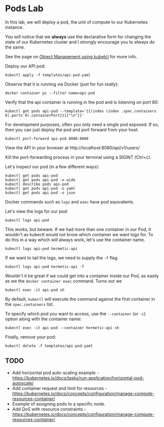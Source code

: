 # Pods Lab

In this lab, we will deploy a pod, the unit of compute to our Kubernetes instance.

You will notice that we **always** use the declarative form for changing the state of our Kubernetes cluster and I strongly encourage you to always do the same.

See the page on [Object Management using kubetcl](https://kubernetes.io/docs/concepts/overview/object-management-kubectl/declarative-config/) for more info.

Deploy our API pod:

    kubectl apply -f templates/api-pod.yaml

Observe that it is running via Docker (just for fun really):

    docker container ps --filter name=api-pod

Verify that the api container is running in the pod and is listening on port 80:

    kubectl get pods api-pod --template='{{(index (index .spec.containers 0).ports 0).containerPort}}{{"\n"}}'

For development purposes, often you only need a single pod exposed. If so, then you can just deploy the pod and port forward from your host.

    kubectl port-forward api-pod 8080:8080

View the API in your browser at http://localhost:8080/api/v1/users/

Kill the port-forwarding process in your terminal using a SIGINT (Ctrl+c).

Let's inspect our pod (in a few different ways):

    kubectl get pods api-pod
    kubectl get pods api-pod -o wide
    kubectl describe pods api-pod
    kubectl get pods api-pod -o yaml
    kubectl get pods api-pod -o json

Docker commands such as `logs` and `exec` have pod equivalents.

Let's view the logs for our pod:

    kubectl logs api-pod

This works, but beware. If we had more than one container in our Pod, it wouldn't as kubectl would not know which container we want logs for. To do this in a way which will always work, let's use the container name.

    kubectl logs api-pod hermetic-api

If we want to tail the logs, we need to supply the `-f` flag.

    kubectl logs api-pod hermetic-api -f

Wouldn't it be great if we could get into a container inside our Pod, as easily as we the `docker container exec` command. Turns out we

    kubectl exec -it api-pod sh

By default, `kubectl` will execute the command against the first container in the `spec.containers` list. 

To specify which pod you want to access, use the `--container` (or `-c`) option along with the container name:

    kubectl exec -it api-pod --container hermetic-api sh

Finally, remove your pod:

    kubectl delete -f templates/api-pod.yaml

## TODO

 - Add horizontal pod auto-scaling example - https://kubernetes.io/docs/tasks/run-application/horizontal-pod-autoscale/
 - Add container request and limit for resources - https://kubernetes.io/docs/concepts/configuration/manage-compute-resources-container/
 - Example of assigning pods to a specific node.
 - Add QoS with resource constraints - https://kubernetes.io/docs/concepts/configuration/manage-compute-resources-container/
